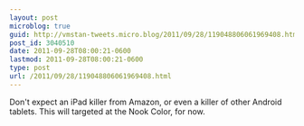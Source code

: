 ```yaml
---
layout: post
microblog: true
guid: http://vmstan-tweets.micro.blog/2011/09/28/119048806061969408.html
post_id: 3040510
date: 2011-09-28T08:00:21-0600
lastmod: 2011-09-28T08:00:21-0600
type: post
url: /2011/09/28/119048806061969408.html
---
```

Don't expect an iPad killer from Amazon, or even a killer of other Android tablets. This will targeted at the Nook Color, for now.
